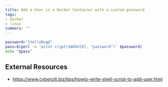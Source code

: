 ```yaml
---
title: Add a User in a Docker Container with a custom password
tags:
- docker
- linux
summary: ""
---
```


```bash
password="1YelloDog@"
pass=$(perl -e 'print crypt($ARGV[0], "password")' $password)
echo "$pass"
```

## External Resources

* <https://www.cyberciti.biz/tips/howto-write-shell-script-to-add-user.html>
